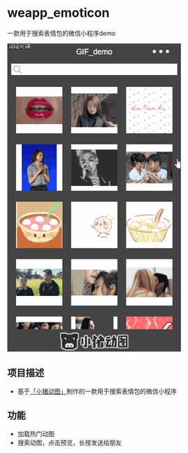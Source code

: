 # weapp_emoticon

一款用于搜索表情包的微信小程序demo

![](https://raw.githubusercontent.com/atp100/weapp_emoticon/master/demo.gif)

## 项目描述
- 基于[「小猪动图」](http://open.piggif.com/blog/api)制作的一款用于搜索表情包的微信小程序


## 功能
- 加载热门动图
- 搜索动图，点击预览，长按发送给朋友



